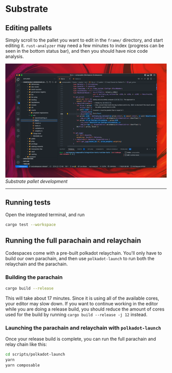 # Substrate

## Editing pallets

Simply scroll to the pallet you want to edit in the `frame/` directory, and start editing it. 
`rust-analyzer` may need a few minutes to index (progress can be seen in the bottom status bar), 
and then you should have nice code analysis.

![Substrate pallet development](./substrate-pallet-development.png)
*Substrate pallet development*

---

## Running tests

Open the integrated terminal, and run

```bash
cargo test --workspace
```

## Running the full parachain and relaychain

Codespaces come with a pre-built polkadot relaychain. You'll only have to build our own parachain, 
and then use `polkadot-launch` to run both the relaychain and the parachain.

### Building the parachain

```bash
cargo build --release
```

This will take about 17 minutes. Since it is using all of the available cores, your editor may slow down. 
If you want to continue working in the editor while you are doing a release build, 
you should reduce the amount of cores used for the build by running `cargo build --release -j 12` instead.


### Launching the parachain and relaychain with `polkadot-launch`

Once your release build is complete, you can run the full parachain and relay chain like this:

```bash
cd scripts/polkadot-launch
yarn
yarn composable
```
